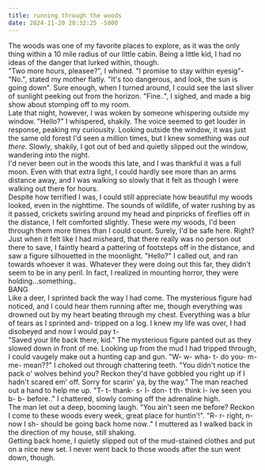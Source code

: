 ```yaml
---
title: running through the woods
date: 2024-11-20 20:32:25 -5000
---
```

The woods was one of my favorite places to explore, as it was the only thing within a 10 mile radius of our little cabin. Being a little kid, I had no ideas of the danger that lurked within, though.  
"Two more hours, pleasee?", I whined. "I promise to stay within eyesig"- "No.", stated my mother flatly. "It's too dangerous, and look, the sun is going down". Sure enough, when I turned around, I could see the last sliver of sunlight peeking out from the horizon. "Fine..", I sighed, and made a big show about stomping off to my room.  
Late that night, however, I was woken by someone whispering outside my window. "Hello?" I whispered, shakily. The voice seemed to get louder in response, peaking my curiousity. Looking outside the window, it was just the same old forest I'd seen a million times, but I knew something was *out there*. Slowly, shakily, I got out of bed and quietly slipped out the window, wandering into the night.  
I'd never been out in the woods this late, and I was thankful it was a full moon. Even with that extra light, I could hardly see more than an arms distance away, and I was walking so slowly that it felt as though I were walking out there for hours.  
Despite how terrified I was, I could still appreciate how beautiful my woods looked, even in the nighttime. The sounds of wildlife, of water rushing by as it passed, crickets swirling around my head and pinpricks of fireflies off in the distance, I felt comforted slightly. These were *my* woods, I'd been through them more times than I could count. Surely, I'd be safe here. Right?  
Just when it felt like I had misheard, that there really was no person out there to save, I faintly heard a pattering of footsteps off in the distance, and saw a figure silhouetted in the moonlight. "Hello?" I called out, and ran towards whoever it was. Whatever they were doing out this far, they didn't seem to be in any peril. In fact, I realized in mounting horror, they were holding...something..  
BANG  
Like a deer, I sprinted back the way I had come. The mysterious figure had noticed, and I could hear them running after me, though everything was drowned out by my heart beating through my chest. Everything was a blur of tears as I sprinted and- tripped on a log. I knew my life was over, I had disobeyed and now I would pay t-  
"Saved your life back there, kid." The mysterious figure panted out as they slowed down in front of me. Looking up from the mud I had tripped through, I could vaugely make out a hunting cap and gun. "W- w- wha- t- do you- m- me- mean??" I choked out through chattering teeth. "You didn't notice the pack o' wolves behind you? Reckon they'd have gobbled you right up if I hadn't scared em' off. Sorry for scarin' ya, by the way." The man reached out a hand to help me up. "T- t- thank- s- I- don- t th- think i- ive seen you b- b- before.." I chattered, slowly coming off the adrenaline high.  
The man let out a deep, booming laugh. "You ain't seen me before? Reckon I come to these woods every week, great place for huntin'!". "R- r- right, n- now I sh- should be going back home now.." I muttered as I walked back in the direction of my house, still shaking.  
Getting back home, I quietly slipped out of the mud-stained clothes and put on a nice new set. I never went back to those woods after the sun went down, though.
